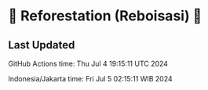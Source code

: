 
# 🌳 Reforestation (Reboisasi) 🌲

## Last Updated

GitHub Actions time: Thu Jul  4 19:15:11 UTC 2024

Indonesia/Jakarta time: Fri Jul  5 02:15:11 WIB 2024

